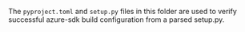 The `pyproject.toml` and `setup.py` files in this folder are used to verify successful azure-sdk build configuration from a parsed setup.py.